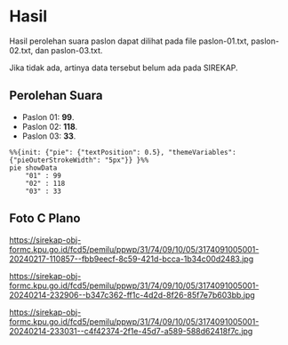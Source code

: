 # Hasil

Hasil perolehan suara paslon dapat dilihat pada file paslon-01.txt, paslon-02.txt, dan paslon-03.txt.

Jika tidak ada, artinya data tersebut belum ada pada SIREKAP.

## Perolehan Suara

 * Paslon 01: **99**.
 * Paslon 02: **118**.
 * Paslon 03: **33**.

```mermaid
%%{init: {"pie": {"textPosition": 0.5}, "themeVariables": {"pieOuterStrokeWidth": "5px"}} }%%
pie showData
    "01" : 99
    "02" : 118
    "03" : 33
```
## Foto C Plano

https://sirekap-obj-formc.kpu.go.id/fcd5/pemilu/ppwp/31/74/09/10/05/3174091005001-20240217-110857--fbb9eecf-8c59-421d-bcca-1b34c00d2483.jpg

https://sirekap-obj-formc.kpu.go.id/fcd5/pemilu/ppwp/31/74/09/10/05/3174091005001-20240214-232906--b347c362-ff1c-4d2d-8f26-85f7e7b603bb.jpg

https://sirekap-obj-formc.kpu.go.id/fcd5/pemilu/ppwp/31/74/09/10/05/3174091005001-20240214-233031--c4f42374-2f1e-45d7-a589-588d62418f7c.jpg
